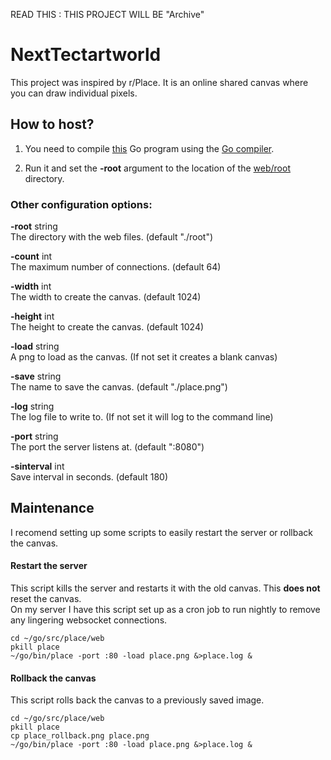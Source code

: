 READ THIS : THIS PROJECT WILL BE "Archive"

# NextTectartworld

This project was inspired by r/Place. It is an online shared canvas where you can draw individual pixels.

## How to host?

1. You need to compile [this](https://github.com/JNDEV03/NextTectartworld/tree/main/cmd/place) Go program using the [Go compiler](https://go.dev/).  

2. Run it and set the **-root** argument to the location of the [web/root](https://github.com/JNDEV03/NextTectartworld/tree/main/web/root) directory.

### Other configuration options:
  
  **-root** string  
        The directory with the web files. (default "./root")
  
  **-count** int  
        The maximum number of connections. (default 64)
        
  **-width** int  
        The width to create the canvas. (default 1024)
    
  **-height** int  
        The height to create the canvas. (default 1024)
        
  **-load** string  
        A png to load as the canvas. (If not set it creates a blank canvas)
        
  **-save** string  
        The name to save the canvas. (default "./place.png")
        
  **-log** string  
        The log file to write to. (If not set it will log to the command line)
        
  **-port** string  
        The port the server listens at. (default ":8080")
        
  **-sinterval** int  
        Save interval in seconds. (default 180)
        
## Maintenance

I recomend setting up some scripts to easily restart the server or rollback the canvas.

#### Restart the server

This script kills the server and restarts it with the old canvas. This **does not** reset the canvas.  
On my server I have this script set up as a cron job to run nightly to remove any lingering websocket connections.

```shell
cd ~/go/src/place/web
pkill place
~/go/bin/place -port :80 -load place.png &>place.log &
```

#### Rollback the canvas

This script rolls back the canvas to a previously saved image.  

```shell
cd ~/go/src/place/web
pkill place
cp place_rollback.png place.png
~/go/bin/place -port :80 -load place.png &>place.log &
```
